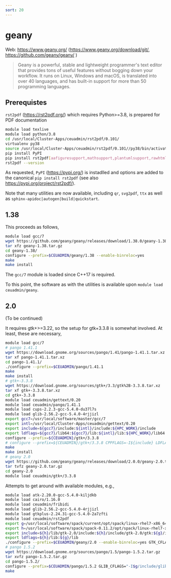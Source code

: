 ```yaml
---
sort: 20
---
```


# geany

Web: <https://www.geany.org/> (<https://www.geany.org/download/git/>, <https://github.com/geany/geany/> )

> Geany is a powerful, stable and lightweight programmer's text editor that provides tons of useful features without bogging down your workflow. It runs on Linux, Windows and macOS, is translated into over 40 languages, and has built-in support for more than 50 programming languages.

## Prerequistes

`rst2pdf` (<https://rst2pdf.org/>) which requires Python>=3.8, is prepared for PDF documentation

```bash
module load texlive
module load python/3.8
cd /usr/local/Cluster-Apps/ceuadmin/rst2pdf/0.101/
virtualenv py38
source /usr/local/Cluster-Apps/ceuadmin/rst2pdf/0.101//py38/bin/activate
pip install PyPI
pip install rst2pdf[aafiguresupport,mathsupport,plantumlsupport,rawhtmlsupport,sphinx,svgsupport]
rst2pdf --version
```

As requested, `PyPI` (<https://pypi.org/>) is instadlled and options are added to the canonical `pip install rst2pdf` (see also <https://pypi.org/project/rst2pdf/>).

Note that many utilities are now available, including `qr`, `svg2pdf`, `ttx` as well as `sphinx-apidoc|autogen|build|quickstart`.

## 1.38

This proceeds as follows,

```bash
module load gcc/7
wget https://github.com/geany/geany/releases/download/1.38.0/geany-1.38.tar.gz
tar xfz geany-1.38.tar.gz
cd geany-1.38/
configure --prefix=$CEUADMIN/geany/1.38 --enable-binreloc=yes
make
make install
```

The `gcc/7` module is loaded since C++17 is required.

To this point, the software as with the utilities is available upon `module load ceuadmin/geany`.

## 2.0

(To be continued)

It requires gtk+>=3.22, so the setup for gtk+3.3.8 is somewhat involved. At least, these are necessary,

```bash
module load gcc/7
# pango 1.41.1
wget https://download.gnome.org/sources/pango/1.41/pango-1.41.1.tar.xz
tar xf pango-1.41.1.tar.xz
cd pango-1.41.1/
./configure --prefix=$CEUADMIN/pango/1.41.1
make
make install
# gtk+-3.3.8
wget https://download.gnome.org/sources/gtk+/3.3/gtk%2B-3.3.8.tar.xz
tar xf gtk+-3.3.8.tar.xz
cd gtk+-3.3.8
module load ceuadmin/gettext/0.20
module load ceuadmin/pango/1.41.1
module load cups-2.2.3-gcc-5.4.0-du37l7s
module load glib-2.56.2-gcc-5.4.0-4rjjizl
export gcc7=/usr/local/software/master/gcc/7
export intl=/usr/local/Cluster-Apps/ceuadmin/gettext/0.20
export include=${gcc7}/include:${intl}/include:${HPC_WORK}/include
export ldflags=${gcc7}/lib64:${gcc7}/lib:${intl}/lib:${HPC_WORK}/lib64:${HPC_WORK}/lib
configure --prefix=${CEUADMIN}/gtk+/3.3.8
# configure --prefix=${CEUADMIN}/gtk+/3.3.8 CPPFLAGS=-I${include} LDFLAGS=-L${ldflags} LIBS=-lintl
make
make install
# geany 2.0
wget https://github.com/geany/geany/releases/download/2.0.0/geany-2.0.tar.gz
tar tvfz geany-2.0.tar.gz
cd geany-2.0
module load ceuadmin/gtk+/3.3.8
```

Attempts to get around with available modules, e.g.,

```bash
module load atk-2.20.0-gcc-5.4.0-kiljdkb
module load cairo/1.16.0
module load ceuadmin/fribidi
module load glib-2.56.2-gcc-5.4.0-4rjjizl
module load gtkplus-2.24.31-gcc-5.4.0-2a7zfti
module load ceuadmin/rst2pdf
export g=/usr/local/software/spack/current/opt/spack/linux-rhel7-x86_64/gcc-5.4.0/glib-2.56.2-4rjjizlvegjs2vwdag76hzgvlck3zlqb
export h=/usr/local/software/spack/spack-0.11.2/opt/spack/linux-rhel7-x86_64/gcc-5.4.0/gtkplus-2.24.31-2a7zfti5vy55wwliac2v5bnwybhsfs4a
export include=${h}/lib/gtk-2.0/include:${h}/include/gtk-2.0/gtk:${g}/include/glib-2.0:${g}/lib/glib-2.0/include
export ldflags=${h}/lib:${g}/lib
./configure --prefix=$CEUADMIN/geany/2.0 --enable-binreloc=yes GTK_CFLAGS=-I${include} LDFLAGS=-L${ldflags} GTK_LIBS=-lgtk-x11-2.0 GTK_LIBS=-lglib-2.0
# pango 1.5.2
wget https://download.gnome.org/sources/pango/1.5/pango-1.5.2.tar.gz
tar xvfz pango-1.5.2.tar.gz
cd pango-1.5.2/
configure --prefix=$CEUADMIN/pango/1.5.2 GLIB_CFLAGS="-I$g/include/glib-2.0 -I$g/lib/glib-2.0/include" GLIB_LIBS="-L$g/lib -L${intl} -lintl -lglib-2.0"
make
```
